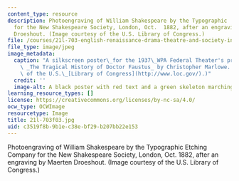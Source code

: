```yaml
---
content_type: resource
description: Photoengraving of William Shakespeare by the Typographic  Etching Company
  for the New Shakespeare Society, London, Oct.  1882, after an engraving by Maerten
  Droeshout. (Image courtesy of the U.S. Library of Congress.)
file: /courses/21l-703-english-renaissance-drama-theatre-and-society-in-the-age-of-shakespeare-fall-2003/c3519f8b9b1ec38ebf29b207bb22e153_21l-703f03.jpg
file_type: image/jpeg
image_metadata:
  caption: "A silkscreen poster\_for the 1937\_WPA Federal Theater's production of\
    \ _The Tragical History of Doctor Faustus_ by Christopher Marlowe. (Image courtesy\
    \ of the U.S.\_[Library of Congress](http://www.loc.gov/).)"
  credit: ''
  image-alt: A black poster with red text and a green skeleton marching with a drum.
learning_resource_types: []
license: https://creativecommons.org/licenses/by-nc-sa/4.0/
ocw_type: OCWImage
resourcetype: Image
title: 21l-703f03.jpg
uid: c3519f8b-9b1e-c38e-bf29-b207bb22e153
---
```

Photoengraving of William Shakespeare by the Typographic  Etching Company for the New Shakespeare Society, London, Oct.  1882, after an engraving by Maerten Droeshout. (Image courtesy of the U.S. Library of Congress.)